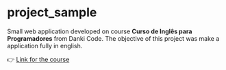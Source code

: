 # project_sample
Small web application developed on course **Curso de Inglês para Programadores** from Danki Code. The objective of this project was make a application fully in english.

:point_right: [Link for the course](https://inglesparaprogramadores.com.br/)
